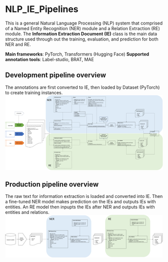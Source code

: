 # NLP_IE_Pipelines
This is a general Natural Language Processing (NLP) system that comprised of a Named Entity Recognition (NER) module and a Relation Extraction (RE) module. The **Information Extraction Document (IE)** class is the main data structure used through out the training, evaluation, and prediction for both NER and RE. 

**Main frameworks**: PyTorch, Transformers (Hugging Face)
**Supported annotation tools**: Label-studio, BRAT, MAE

## Development pipeline overview
The  annotations are first converted to IE, then loaded by Dataset (PyTorch) to create training instances. 
![alt text](https://github.com/daviden1013/NLP_IE_Pipelines/blob/main/Development%20pipeline%20overview.png)

## Production pipeline overview
The raw text for information extraction is loaded and converted into IE. Then a fine-tuned NER model makes prediction on the IEs and outputs IEs with entities. An RE model then inpupts the IEs after NER and outputs IEs with entities and relations. 
![alt text](https://github.com/daviden1013/NLP_IE_Pipelines/blob/main/Production%20pipeline%20overview.png)
